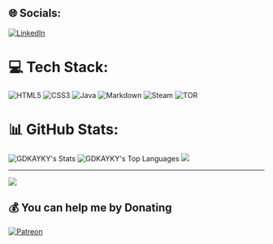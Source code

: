 
## 🌐 Socials:
[![LinkedIn](https://img.shields.io/badge/LinkedIn-%230077B5.svg?logo=linkedin&logoColor=white)](https://www.linkedin.com/in/kaykyvgp/)

# 💻 Tech Stack:
![HTML5](https://img.shields.io/badge/html5-%23E34F26.svg?style=for-the-badge&logo=html5&logoColor=white) ![CSS3](https://img.shields.io/badge/css3-%231572B6.svg?style=for-the-badge&logo=css3&logoColor=white) ![Java](https://img.shields.io/badge/java-%23ED8B00.svg?style=for-the-badge&logo=openjdk&logoColor=white) ![Markdown](https://img.shields.io/badge/markdown-%23000000.svg?style=for-the-badge&logo=markdown&logoColor=white) ![Steam](https://img.shields.io/badge/steam-%23000000.svg?style=for-the-badge&logo=steam&logoColor=white) ![TOR](https://img.shields.io/badge/tor-%237E4798.svg?style=for-the-badge&logo=tor-project&logoColor=white)
# 📊 GitHub Stats:
![GDKAYKY's Stats](https://github-readme-stats.vercel.app/api?username=GDKAYKY&theme=dark&show_icons=true&hide_border=true&count_private=true)
![GDKAYKY's Top Languages](https://github-readme-stats.vercel.app/api/top-langs/?username=GDKAYKY&theme=dark&show_icons=true&hide_border=true&layout=compact)
![](https://github-readme-streak-stats.herokuapp.com/?user=GDKAYKY&theme=dark&hide_border=true)<br/>



---
[![](https://visitcount.itsvg.in/api?id=GDKAYKY&icon=0&color=12)](https://visitcount.itsvg.in)

  ## 💰 You can help me by Donating
  [![Patreon](https://img.shields.io/badge/Patreon-F96854?style=for-the-badge&logo=patreon&logoColor=white)](https://patreon.com/GDKAYKY) 

  
<!-- Proudly created with GPRM ( https://gprm.itsvg.in ) -->
